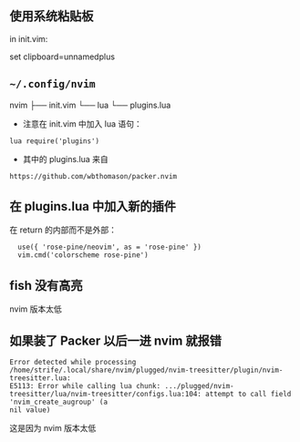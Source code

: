## 使用系统粘贴板

in init.vim:

set clipboard=unnamedplus

## `~/.config/nvim`

nvim
├── init.vim
└── lua
    └── plugins.lua

- 注意在 init.vim 中加入 lua 语句：

```
lua require('plugins')
```

- 其中的 plugins.lua 来自

```
https://github.com/wbthomason/packer.nvim
```

## 在 plugins.lua 中加入新的插件

在 return 的内部而不是外部：

```
  use({ 'rose-pine/neovim', as = 'rose-pine' })
  vim.cmd('colorscheme rose-pine')
```


## fish 没有高亮

nvim 版本太低

## 如果装了 Packer 以后一进 nvim 就报错

```
Error detected while processing /home/strife/.local/share/nvim/plugged/nvim-treesitter/plugin/nvim-treesitter.lua:
E5113: Error while calling lua chunk: .../plugged/nvim-treesitter/lua/nvim-treesitter/configs.lua:104: attempt to call field 'nvim_create_augroup' (a
nil value)
```

这是因为 nvim 版本太低
